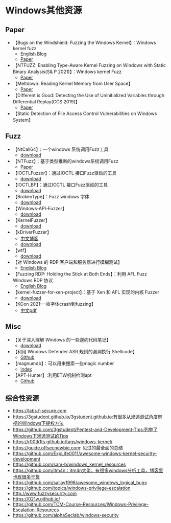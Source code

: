 # Windows其他资源

## Paper

- 【Bugs on the Windshield: Fuzzing the Windows Kernel】：Windows kernel fuzz
  - [English Blog](https://research.checkpoint.com/2020/bugs-on-the-windshield-fuzzing-the-windows-kernel/)
  - [Paper](https://github.com/yoava333/presentations/blob/master/Fuzzing%20the%20Windows%20Kernel%20-%20OffensiveCon%202020.pdf)
- 【NTFUZZ: Enabling Type-Aware Kernel Fuzzing on Windows with Static Binary Analysis(S& P 2021)】：Windows kernel Fuzz
  - [Paper](https://softsec.kaist.ac.kr/~jschoi/data/oakland2021.pdf)
- 【Meltdown: Reading Kernel Memory from User Space】
  - [Paper](https://www.usenix.org/system/files/conference/usenixsecurity18/sec18-lipp.pdf)
- 【Different is Good: Detecting the Use of Uninitialized Variables through Differential Replay(CCS 2019)】
  - [Paper](http://malgenomeproject.org/papers/ccs19_timeplayer.pdf)
- 【Static Detection of File Access Control Vulnerabilities on Windows System】

## Fuzz

- 【NtCall64】：一个windows 系统调用Fuzz工具
  - [download](https://github.com/hfiref0x/NtCall64)
- 【NTFuzz】：基于类型推断的windows系统调用Fuzz
  - [Paper](https://softsec.kaist.ac.kr/~jschoi/data/oakland2021.pdf)
- 【IOCTLFuzzer】：通过IOCTL 接口Fuzz驱动的工具
  - [download](https://github.com/Cr4sh/ioctlfuzzer)
- 【IOCTLBF】：通过IOCTL 接口Fuzz驱动的工具
  - [download](https://github.com/koutto/ioctlbf)
- 【BrokenType】：Fuzz windows 字体
  - [download](https://github.com/googleprojectzero/BrokenType)
- 【Windows-API-Fuzzer】
  - [download](https://github.com/jackullrich/Windows-API-Fuzzer)
- 【KernelFuzzer】
  - [download](https://github.com/FSecureLABS/KernelFuzzer)
- 【kDriverFuzzer】
  - [中文博客](https://paper.seebug.org/523/)
  - [download](https://github.com/k0keoyo/kDriver-Fuzzer)
- 【wtf】
  - [download](https://github.com/0vercl0k/wtf)
- 【对 Windows 的 RDP 客户端和服务器进行模糊测试】
  - [English Blog](https://www.cyberark.com/resources/threat-research-blog/fuzzing-rdp-holding-the-stick-at-both-ends)
- 【Fuzzing RDP: Holding the Stick at Both Ends】：利用 AFL Fuzz Windows RDP 协议
  - [English Blog](https://www.cyberark.com/resources/threat-research-blog/fuzzing-rdp-holding-the-stick-at-both-ends)
- 【kernel-fuzzer-for-xen-project】：基于 Xen 和 AFL 实现的内核 Fuzzer
  - [download](https://github.com/intel/kernel-fuzzer-for-xen-project)
- 【KCon 2021:一枚字体crash到fuzzing】
  - [中文pdf](https://github.com/knownsec/KCon/blob/master/2021/%E4%B8%80%E6%9E%9A%E5%AD%97%E4%BD%93crash%E5%88%B0fuzzing.pdf)

## Misc

- 【关于深入理解 Windows 的一些逆向代码笔记】
  - [download](https://github.com/vxcute/WindowsReversed)
- 【利用 Windows Defender ASR 规则的漏洞执行 Shellcode】
  - [Github](https://github.com/optiv/Dent)
- 【magnumdb】：可以用来搜索一些magic number
  - [index](https://www.magnumdb.com/)
- 【APT-Hunter】:利用ETW机制检测apt
  - [Github](https://github.com/ahmedkhlief/APT-Hunter)

## 综合性资源

- https://labs.f-secure.com
- https://3gstudent.github.io/3gstudent.github.io:有很多从渗透测试角度审视的Windows下提权方法
- https://github.com/3gstudent/Pentest-and-Development-Tips:列举了Windows下渗透测试的Tips
- https://r00tk1ts.github.io/tags/windows-kernel/
- https://guide.offsecnewbie.com: 见过的最全面的总结
- https://github.com/ExpLife0011/awesome-windows-kernel-security-development
- https://github.com/sam-b/windows_kernel_resources
- https://github.com/itm4n：itm4n大佬，有很多windows分析工具，博客里也有很多干货
- https://github.com/sailay1996/awesome_windows_logical_bugs
- https://github.com/topics/windows-privilege-escalation
- http://www.fuzzysecurity.com
- https://021w.github.io/
- https://github.com/TCM-Course-Resources/Windows-Privilege-Escalation-Resources
- https://github.com/alphaSeclab/windows-security